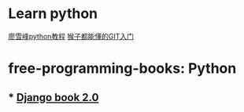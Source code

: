 # Learn python
[廖雪峰python教程](https://www.liaoxuefeng.com/wiki/0014316089557264a6b348958f449949df42a6d3a2e542c000)
[猴子都能懂的GIT入门](http://backlogtool.com/git-guide/cn/)

# free-programming-books: Python
## * [Django book 2.0](http://djangobook.py3k.cn/2.0/)
